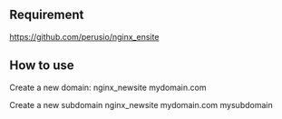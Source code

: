 Requirement
-------------
 <https://github.com/perusio/nginx_ensite>
 
 How to use
-------------
 
 Create a new domain: nginx_newsite mydomain.com    
 
 Create a new subdomain nginx_newsite mydomain.com mysubdomain    
 
 
